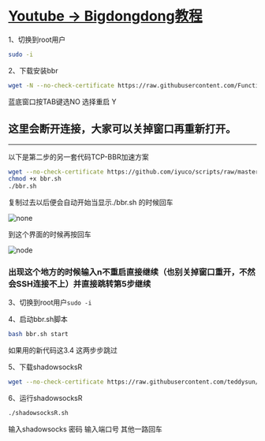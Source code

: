 # [Youtube -> Bigdongdong教程](https://www.youtube.com/channel/UCpPswAyGzdRwWmiW5oTNnvA)

1、切换到root用户

```bash
sudo -i
```

2、下载安装bbr

```bash
wget -N --no-check-certificate https://raw.githubusercontent.com/FunctionClub/YankeeBBR/master/bbr.sh && bash bbr.sh install
```

蓝底窗口按TAB键选NO
选择重启 Y

## 这里会断开连接，大家可以关掉窗口再重新打开。

<hr>
以下是第二步的另一套代码TCP-BBR加速方案

```bash
wget --no-check-certificate https://github.com/iyuco/scripts/raw/master/bbr.sh
chmod +x bbr.sh
./bbr.sh
```

复制过去以后便会自动开始当显示./bbr.sh 的时候回车

![none](https://user-images.githubusercontent.com/34980980/37384008-33e9d8d0-2787-11e8-8156-bcffc955149e.png)

到这个界面的时候再按回车

![node](https://user-images.githubusercontent.com/34980980/37384163-3aeb94ec-2788-11e8-8898-458788f429b8.png)

### 出现这个地方的时候输入n不重启直接继续（也别关掉窗口重开，不然会SSH连接不上）并直接跳转第5步继续

3、切换到root用户`sudo -i`

4、启动bbr.sh脚本

```bash
bash bbr.sh start
```

如果用的新代码这3.4 这两步步跳过

5、下载shadowsocksR

```bash
wget --no-check-certificate https://raw.githubusercontent.com/teddysun/shadowsocks_install/master/shadowsocksR.sh && chmod +x shadowsocksR.sh
```

6、运行shadowsocksR

```bash
./shadowsocksR.sh
```

输入shadowsocks 密码
输入端口号
其他一路回车